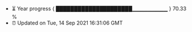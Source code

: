 - ⏳ Year progress { █████████████████████▁▁▁▁▁▁▁▁▁ } 70.33 %
- ⏰ Updated on Tue, 14 Sep 2021 16:31:06 GMT

